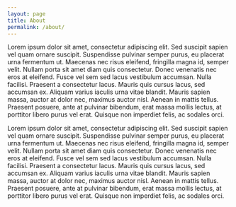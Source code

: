 ```yaml
---
layout: page
title: About
permalink: /about/
---
```


Lorem ipsum dolor sit amet, consectetur adipiscing elit. Sed suscipit sapien vel quam ornare suscipit. Suspendisse pulvinar semper purus, eu placerat urna fermentum ut. Maecenas nec risus eleifend, fringilla magna id, semper velit. Nullam porta sit amet diam quis consectetur. Donec venenatis nec eros at eleifend. Fusce vel sem sed lacus vestibulum accumsan. Nulla facilisi. Praesent a consectetur lacus. Mauris quis cursus lacus, sed accumsan ex. Aliquam varius iaculis urna vitae blandit. Mauris sapien massa, auctor at dolor nec, maximus auctor nisl. Aenean in mattis tellus. Praesent posuere, ante at pulvinar bibendum, erat massa mollis lectus, at porttitor libero purus vel erat. Quisque non imperdiet felis, ac sodales orci.

Lorem ipsum dolor sit amet, consectetur adipiscing elit. Sed suscipit sapien vel quam ornare suscipit. Suspendisse pulvinar semper purus, eu placerat urna fermentum ut. Maecenas nec risus eleifend, fringilla magna id, semper velit. Nullam porta sit amet diam quis consectetur. Donec venenatis nec eros at eleifend. Fusce vel sem sed lacus vestibulum accumsan. Nulla facilisi. Praesent a consectetur lacus. Mauris quis cursus lacus, sed accumsan ex. Aliquam varius iaculis urna vitae blandit. Mauris sapien massa, auctor at dolor nec, maximus auctor nisl. Aenean in mattis tellus. Praesent posuere, ante at pulvinar bibendum, erat massa mollis lectus, at porttitor libero purus vel erat. Quisque non imperdiet felis, ac sodales orci.

